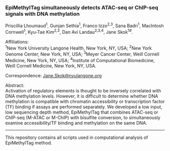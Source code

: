 ### EpiMethylTag simultaneously detects ATAC-seq or ChIP-seq signals with DNA methylation  
Priscillia Lhoumaud<sup>1</sup>, Gunjan Sethia<sup>1</sup>, Franco Izzo<sup>2,3</sup>, Sana Badri<sup>1</sup>, MacIntosh Cornwell<sup>1</sup>, Kyu-Tae Kim<sup>2,3</sup>, Dan Avi Landau<sup>2,3,4</sup>, Jane Skok<sup>1#</sup>.  

Affiliations:  
<sup>1</sup>New York University Langone Health, New York, NY, USA; <sup>2</sup>New York Genome Center, New York, NY, USA; <sup>3</sup>Meyer Cancer Center, Weill Cornell Medicine, New York, NY, USA; <sup>4</sup>Institute of Computational Biomedicine, Weill Cornell Medicine, New York, NY, USA.

Correspondence: Jane.Skok@nyulangone.org

Abstract:  
Activation of regulatory elements is thought to be inversely correlated with DNA methylation levels. However, it is difficult to determine whether DNA methylation is compatible with chromatin accessibility or transcription factor (TF) binding if assays are performed separately. We developed a low input, low sequencing depth method, EpiMethylTag that combines ATAC-seq or ChIP-seq (M-ATAC or M-ChIP) with bisulfite conversion, to simultaneously examine accessibility/TF binding and methylation on the same DNA.
***
This repository contains all scripts used in computational analysis of EpiMethylTag method.
